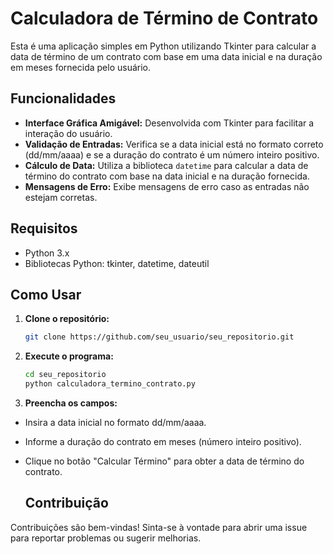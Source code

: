 # Calculadora de Término de Contrato

Esta é uma aplicação simples em Python utilizando Tkinter para calcular a data de término de um contrato com base em uma data inicial e na duração em meses fornecida pelo usuário.

## Funcionalidades

- **Interface Gráfica Amigável:** Desenvolvida com Tkinter para facilitar a interação do usuário.
- **Validação de Entradas:** Verifica se a data inicial está no formato correto (dd/mm/aaaa) e se a duração do contrato é um número inteiro positivo.
- **Cálculo de Data:** Utiliza a biblioteca `datetime` para calcular a data de término do contrato com base na data inicial e na duração fornecida.
- **Mensagens de Erro:** Exibe mensagens de erro caso as entradas não estejam corretas.

## Requisitos

- Python 3.x
- Bibliotecas Python: tkinter, datetime, dateutil

## Como Usar

1. **Clone o repositório:**

   ```bash
   git clone https://github.com/seu_usuario/seu_repositorio.git

2. **Execute o programa:**

   ```bash
   cd seu_repositorio
   python calculadora_termino_contrato.py

  3. **Preencha os campos:**
- Insira a data inicial no formato dd/mm/aaaa.
- Informe a duração do contrato em meses (número inteiro positivo).
- Clique no botão "Calcular Término" para obter a data de término do contrato.

  ## Contribuição

Contribuições são bem-vindas! Sinta-se à vontade para abrir uma issue para reportar problemas ou sugerir melhorias.
